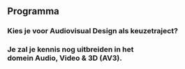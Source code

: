Programma
---------

### Kies je voor **Audiovisual Design** als keuzetraject?

### Je zal je kennis nog uitbreiden in het<br>domein **Audio, Video & 3D (AV3)**.